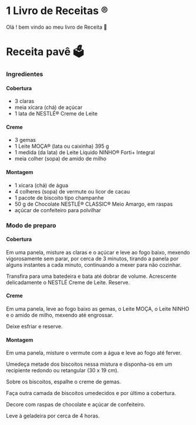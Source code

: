 # 1 Livro de Receitas :registered:

Olá ! bem vindo ao meu livro de Receita :champagne:



# Receita pavê :ballot_box:

### Ingredientes

#### Cobertura

- 3 claras
- meia xícara (chá) de açúcar
- 1 lata de NESTLÉ® Creme de Leite

#### Creme

- 3 gemas
- 1 Leite MOÇA® (lata ou caixinha) 395 g
- 1 medida (da lata) de Leite Líquido NINHO® Forti+ Integral
- meia colher (sopa) de amido de milho

#### Montagem

- 1 xícara (chá) de água
- 4 colheres (sopa) de vermute ou licor de cacau
- 1 pacote de biscoito tipo champanhe
- 50 g de Chocolate NESTLÉ® CLASSIC® Meio Amargo, em raspas
- açúcar de confeiteiro para polvilhar



### Modo de preparo

#### Cobertura

Em uma panela, misture as claras e o açúcar e leve ao fogo baixo, mexendo vigorosamente sem parar, por cerca de 3 minutos, tirando a panela por alguns instantes a cada minuto, continuando a mexer para não cozinhar.

Transfira para uma batedeira e bata até dobrar de volume. Acrescente delicadamente o NESTLÉ Creme de Leite. Reserve.

#### Creme

Em uma panela, leve ao fogo baixo as gemas, o Leite MOÇA, o Leite NINHO e o amido de milho, mexendo até engrossar.

Deixe esfriar e reserve.

#### Montagem

Em uma panela, misture o vermute com a água e leve ao fogo até ferver.

Umedeça metade dos biscoitos nessa mistura e disponha-os em um recipiente redondo ou retangular (30 x 19 cm).

Sobre os biscoitos, espalhe o creme de gemas.

Faça outra camada de biscoitos umedecidos e por último a cobertura.

Decore com raspas de chocolate e açúcar de confeiteiro.

Leve à geladeira por cerca de 4 horas.

